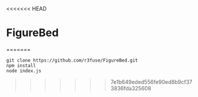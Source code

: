 <<<<<<< HEAD
# FigureBed
=======
```
git clone https://github.com/r3fuse/FigureBed.git
npm install
node index.js
```
>>>>>>> 7e1b649eded556fe90ed8b9cf373836fda325608

